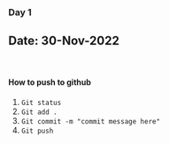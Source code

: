 ### Day 1

Date: 30-Nov-2022
---
<br>

#### How to push to github
1. `Git status`
2. `Git add .`
3. `Git commit -m "commit message here"`  <!-- your commit message -->
4.  `Git push `


<!-- hhh -->